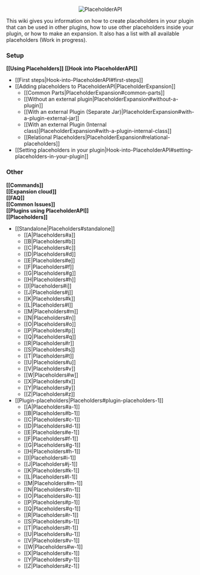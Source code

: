 <p align="center">
  <img src="https://raw.githubusercontent.com/PlaceholderAPI/PlaceholderAPI/wiki/img/wiki-logo.png" alt="PlaceholderAPI">
</p>  
This wiki gives you information on how to create placeholders in your plugin that can be used in other plugins, how to use other placeholders inside your plugin, or how to make an expansion.  
It also has a list with all available placeholders (Work in progress).

### Setup
**[[Using Placeholders]]**
**[[Hook into PlaceholderAPI]]**
- [[First steps|Hook-into-PlaceholderAPI#first-steps]]
- [[Adding placeholders to PlaceholderAPI|PlaceholderExpansion]]
  - [[Common Parts|PlaceholderExpansion#common-parts]]
  - [[Without an external plugin|PlaceholderExpansion#without-a-plugin]]
  - [[With an external Plugin (Separate Jar)|PlaceholderExpansion#with-a-plugin-external-jar]]
  - [[With an external Plugin (Internal class)|PlaceholderExpansion#with-a-plugin-internal-class]]
  - [[Relational Placeholders|PlaceholderExpansion#relational-placeholders]]
- [[Setting placeholders in your plugin|Hook-into-PlaceholderAPI#setting-placeholders-in-your-plugin]]

### Other
**[[Commands]]**  
**[[Expansion cloud]]**  
**[[FAQ]]**  
**[[Common Issues]]**  
**[[Plugins using PlaceholderAPI]]**  
**[[Placeholders]]**
- [[Standalone|Placeholders#standalone]]
  - [[A|Placeholders#a]]
  - [[B|Placeholders#b]]
  - [[C|Placeholders#c]]
  - [[D|Placeholders#d]]
  - [[E|Placeholders#e]]
  - [[F|Placeholders#f]]
  - [[G|Placeholders#g]]
  - [[H|Placeholders#h]]
  - [[I|Placeholders#i]]
  - [[J|Placeholders#j]]
  - [[K|Placeholders#k]]
  - [[L|Placeholders#l]]
  - [[M|Placeholders#m]]
  - [[N|Placeholders#n]]
  - [[O|Placeholders#o]]
  - [[P|Placeholders#p]]
  - [[Q|Placeholders#q]]
  - [[R|Placeholders#r]]
  - [[S|Placeholders#s]]
  - [[T|Placeholders#t]]
  - [[U|Placeholders#u]]
  - [[V|Placeholders#v]]
  - [[W|Placeholders#w]]
  - [[X|Placeholders#x]]
  - [[Y|Placeholders#y]]
  - [[Z|Placeholders#z]]
- [[Plugin-placeholders|Placeholders#plugin-placeholders-1]]
  - [[A|Placeholders#a-1]]
  - [[B|Placeholders#b-1]]
  - [[C|Placeholders#c-1]]
  - [[D|Placeholders#d-1]]
  - [[E|Placeholders#e-1]]
  - [[F|Placeholders#f-1]]
  - [[G|Placeholders#g-1]]
  - [[H|Placeholders#h-1]]
  - [[I|Placeholders#i-1]]
  - [[J|Placeholders#j-1]]
  - [[K|Placeholders#k-1]]
  - [[L|Placeholders#l-1]]
  - [[M|Placeholders#m-1]]
  - [[N|Placeholders#n-1]]
  - [[O|Placeholders#o-1]]
  - [[P|Placeholders#p-1]]
  - [[Q|Placeholders#q-1]]
  - [[R|Placeholders#r-1]]
  - [[S|Placeholders#s-1]]
  - [[T|Placeholders#t-1]]
  - [[U|Placeholders#u-1]]
  - [[V|Placeholders#v-1]]
  - [[W|Placeholders#w-1]]
  - [[X|Placeholders#x-1]]
  - [[Y|Placeholders#y-1]]
  - [[Z|Placeholders#z-1]]
